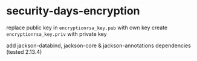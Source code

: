 # security-days-encryption

replace public key in `encryptionrsa_key.pub` with own key
create `encryptionrsa_key.priv` with private key

add jackson-databind, jackson-core & jackson-annotations dependencies (tested 2.13.4)
